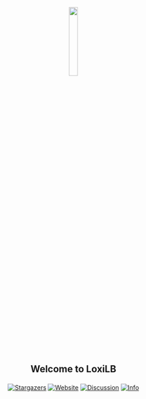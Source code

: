 
<p align="center" width="30%">
    <img width="20%" src="https://github.com/loxilb-io/loxilbdocs/blob/main/docs/photos/loxilb-logo.png">
</p>

## <p align="center">Welcome to LoxiLB

<div align="center">

[![Stargazers][stars-shield]][stars-url]
[![Website][website-shield]][website-url]
[![Discussion][discussion-shield]][discussion-url]
[![Info][docs-shield]][docs-url]

</div>


[stars-shield]: https://img.shields.io/github/stars/loxilb-io??style=for-the-badge&logo=appveyor
[stars-url]: https://github.com/loxilb-io/loxilb/stargazers
[website-shield]: https://img.shields.io/static/v1?label=www&message=loxilb.io&color=blue?style=for-the-badge&logo=appveyor
[website-url]:  https://www.loxilb.io
[discussion-shield]: https://img.shields.io/static/v1?label=forum&message=discussions&color=blue?style=for-the-badge&logo=appveyor
[discussion-url]: https://github.com/loxilb-io/loxilb/discussions
[docs-shield]: https://img.shields.io/badge/info-docs-blue??style=for-the-badge&logo=appveyor
[docs-url]: https://github.com/loxilb-io/loxilbdocs
